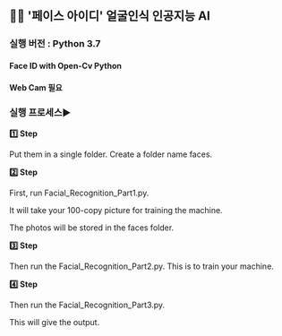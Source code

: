 ## 👸🤴 **'페이스 아이디' 얼굴인식 인공지능 AI** 

### 실행 버전 : Python 3.7

#### Face ID with Open-Cv Python


#### Web Cam 필요




### 실행 프로세스▶


**1️⃣ Step** 


Put them in a single folder. Create a folder name faces.


**2️⃣ Step** 


First, run Facial_Recognition_Part1.py. 


It will take your 100-copy picture for training the machine.


The photos will be stored in the faces folder.


**3️⃣ Step** 


Then run the Facial_Recognition_Part2.py. This is to train your machine.


**4️⃣ Step**


Then run the Facial_Recognition_Part3.py.


This will give the output.

